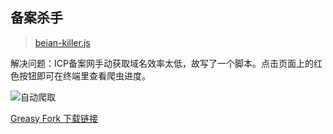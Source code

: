 ## 备案杀手

> [beian-killer.js](https://github.com/wuuconix/scripts/blob/main/copy_killer/beian-killer.js)

解决问题：ICP备案网手动获取域名效率太低，故写了一个脚本。点击页面上的红色按钮即可在终端里查看爬虫进度。

![自动爬取](https://s2.loli.net/2022/04/12/FCtVqmpOHWseULj.png)

[Greasy Fork 下载链接](https://greasyfork.org/zh-CN/scripts/443264-beian-killer-js)